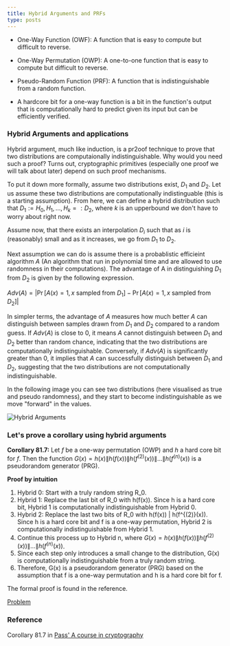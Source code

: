 ```yaml
---
title: Hybrid Arguments and PRFs
type: posts
---
```


- One-Way Function (OWF): A function that is easy to compute but difficult to reverse.

- One-Way Permutation (OWP): A one-to-one function that is easy to compute but difficult to reverse.

- Pseudo-Random Function (PRF): A function that is indistinguishable from a random function.

- A hardcore bit for a one-way function is a bit in the function's output that is computationally hard to predict given its input but can be efficiently verified.

### Hybrid Arguments and applications

Hybrid argument, much like induction, is a pr2oof technique to prove that two distributions are computaionally indistinguishable. Why would you need such a proof? Turns out, cryptographic primitives (especially one proof we will talk about later) depend on such proof mechanisms.

To put it down more formally, assume two distributions exist, $D_1$ and $D_2$. Let us assume these two distributions are computationally indistinguable (this is a starting assumption). From here, we can define a hybrid distribution such that $D_1 := H_0, H_1, ..., H_k =: D_2$, where $k$ is an upperbound we don't have to worry about right now.

Assume now, that there exists an interpolation $D_i$ such that as $i$ is (reasonably) small and as it increases, we go from $D_1$ to $D_2$. 

Next assumption we can do is assume there is a probablistic efficieint algorithm $A$ (An algorithm that run in polynomial time and are allowed to use randomness in their computations). The advantage of A in distinguishing $D_1$ from $D_2$ is given by the following expression.

$Adv(A) = \left| \Pr[A(x) = 1, x \text{ sampled from } D_1] - \Pr[A(x) = 1, x \text{ sampled from } D_2] \right|$


In simpler terms, the advantage of $A$ measures how much better $A$ can distinguish between samples drawn from $D_1$ and $D_2$ compared to a random guess. If $Adv(A)$ is close to 0, it means $A$ cannot distinguish between $D_1$ and $D_2$ better than random chance, indicating that the two distributions are computationally indistinguishable. Conversely, if $Adv(A)$ is significantly greater than 0, it implies that $A$ can successfully distinguish between $D_1$ and $D_2$, suggesting that the two distributions are not computationally indistinguishable.

In the following image you can see two distributions (here visualised as true and pseudo randomness), and they start to become indistinguishable as we move "forward" in the values.

![Hybrid Arguments](/images/hybrid-distribution.png)

### Let's prove a corollary using hybrid arguments

**Corollary 81.7:** Let $f$ be a one-way permutation (OWP) and $h$ a hard core bit for $f$. Then the function $G(x) = h(x) \| h(f(x)) \| h(f^{(2)}(x)) \| \ldots \| h(f^{(n)}(x))$ is a pseudorandom generator (PRG).

**Proof by intuition**

1. Hybrid 0: Start with a truly random string R_0.
2. Hybrid 1: Replace the last bit of R_0 with h(f(x)). Since h is a hard core bit, Hybrid 1 is computationally indistinguishable from Hybrid 0.
3. Hybrid 2: Replace the last two bits of R_0 with h(f(x)) \| h(f^{(2)}(x)). Since h is a hard core bit and f is a one-way permutation, Hybrid 2 is computationally indistinguishable from Hybrid 1.
4. Continue this process up to Hybrid n, where $G(x) = h(x) \| h(f(x)) \| h(f^{(2)}(x)) \| ... \| h(f^{(n)}(x))$.
5. Since each step only introduces a small change to the distribution, G(x) is computationally indistinguishable from a truly random string.
6. Therefore, G(x) is a pseudorandom generator (PRG) based on the assumption that f is a one-way permutation and h is a hard core bit for f.

The formal proof is found in the reference.

[Problem](/Problem-Sets/hybrid-and-prf)

### Reference
Corollary 81.7 in [Pass' A course in cryptography](https://www.cs.cornell.edu/courses/cs4830/2010fa/lecnotes.pdf)